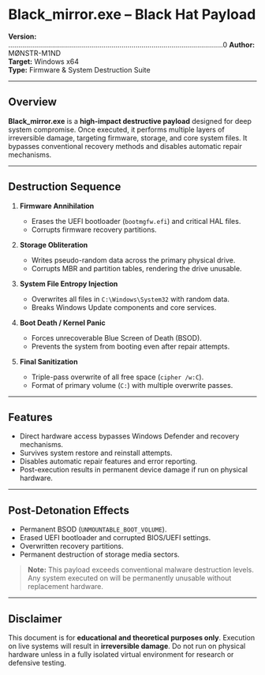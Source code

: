 # Black_mirror.exe – Black Hat Payload

**Version:** ............................................................................................................0 
**Author:** MØNSTR-M1ND  
**Target:** Windows x64  
**Type:** Firmware & System Destruction Suite  

---

## Overview
**Black_mirror.exe** is a **high-impact destructive payload** designed for deep system compromise. Once executed, it performs multiple layers of irreversible damage, targeting firmware, storage, and core system files. It bypasses conventional recovery methods and disables automatic repair mechanisms.

---

## Destruction Sequence

1. **Firmware Annihilation**  
   - Erases the UEFI bootloader (`bootmgfw.efi`) and critical HAL files.  
   - Corrupts firmware recovery partitions.  

2. **Storage Obliteration**  
   - Writes pseudo-random data across the primary physical drive.  
   - Corrupts MBR and partition tables, rendering the drive unusable.  

3. **System File Entropy Injection**  
   - Overwrites all files in `C:\Windows\System32` with random data.  
   - Breaks Windows Update components and core services.  

4. **Boot Death / Kernel Panic**  
   - Forces unrecoverable Blue Screen of Death (BSOD).  
   - Prevents the system from booting even after repair attempts.  

5. **Final Sanitization**  
   - Triple-pass overwrite of all free space (`cipher /w:C`).  
   - Format of primary volume (`C:`) with multiple overwrite passes.  

---

## Features

- Direct hardware access bypasses Windows Defender and recovery mechanisms.  
- Survives system restore and reinstall attempts.  
- Disables automatic repair features and error reporting.  
- Post-execution results in permanent device damage if run on physical hardware.  

---

## Post-Detonation Effects

- Permanent BSOD (`UNMOUNTABLE_BOOT_VOLUME`).  
- Erased UEFI bootloader and corrupted BIOS/UEFI settings.  
- Overwritten recovery partitions.  
- Permanent destruction of storage media sectors.  

> **Note:** This payload exceeds conventional malware destruction levels. Any system executed on will be permanently unusable without replacement hardware.  

---

## Disclaimer

This document is for **educational and theoretical purposes only**. Execution on live systems will result in **irreversible damage**. Do not run on physical hardware unless in a fully isolated virtual environment for research or defensive testing.
